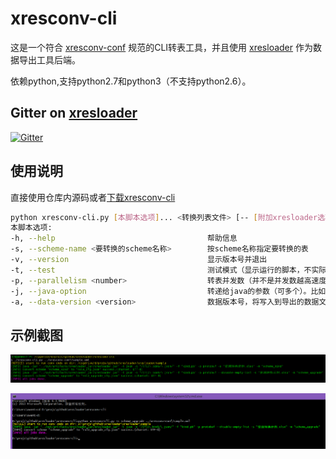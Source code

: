 xresconv-cli
==========

这是一个符合 [xresconv-conf](https://github.com/xresloader/xresconv-conf) 规范的CLI转表工具，并且使用 [xresloader](https://github.com/xresloader/xresloader) 作为数据导出工具后端。

依赖python,支持python2.7和python3（不支持python2.6）。

Gitter on [xresloader](https://github.com/xresloader/xresloader)
------
[![Gitter](https://badges.gitter.im/xresloader/xresloader.svg)](https://gitter.im/xresloader/xresloader?utm_source=badge&utm_medium=badge&utm_campaign=pr-badge)

使用说明
------

直接使用仓库内源码或者[下载xresconv-cli](https://github.com/xresloader/xresconv-cli/releases)

```bash
python xresconv-cli.py [本脚本选项]... <转换列表文件> [-- [附加xresloader选项]...]
本脚本选项:
-h, --help                                  帮助信息
-s, --scheme-name <要转换的scheme名称>        按scheme名称指定要转换的表
-v, --version                               显示版本号并退出
-t, --test                                  测试模式（显示运行的脚本，不实际执行）
-p, --parallelism <number>                  转表并发数（并不是并发数越高速度越快，取决于java加载jar时的的编译优化，一般设成2是最快的）
-j, --java-option                           转递给java的参数（可多个）。比如 -j Xmx=2048m
-a, --data-version <version>                数据版本号，将写入到导出的数据文件中。传任意字符串都可以
```

示例截图
------
![示例截图-1](doc/snapshoot-1.png)

![示例截图-2](doc/snapshoot-2.png)